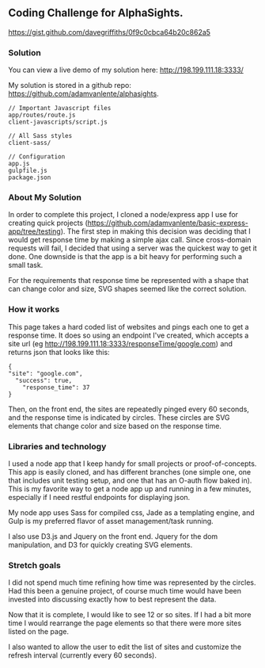 ## Coding Challenge for AlphaSights.
https://gist.github.com/davegriffiths/0f9c0cbca64b20c862a5

### Solution
You can view a live demo of my solution here: http://198.199.111.18:3333/

My solution is stored in a github repo: https://github.com/adamvanlente/alphasights.

	// Important Javascript files
	app/routes/route.js
	client-javascripts/script.js

	// All Sass styles
	client-sass/

	// Configuration
	app.js
	gulpfile.js
	package.json


### About My Solution

In order to complete this project, I cloned a node/express app I use for creating quick projects (https://github.com/adamvanlente/basic-express-app/tree/testing).  The first step in making this decision was deciding that I would get response time by making a simple ajax call.  Since cross-domain requests will fail, I decided that using a server was the quickest way to get it done.  One downside is that the app is a bit heavy for performing such a small task.

For the requirements that response time be represented with a shape that can change color and size, SVG shapes seemed like the correct solution.


### How it works

This page takes a hard coded list of websites and pings each one to get a response time.  It does so using an endpoint I've created, which accepts a site url (eg http://198.199.111.18:3333/responseTime/google.com) and returns json that looks like this:

	{
    "site": "google.com",
	  "success": true,
		"response_time": 37
	}
Then, on the front end, the sites are repeatedly pinged every 60 seconds, and the response time is indicated by circles.  These circles are SVG elements that change color and size based on the response time.

### Libraries and technology
I used a node app that I keep handy for small projects or proof-of-concepts.  This app is easily cloned, and has different branches (one simple one, one that includes unit testing setup, and one that has an O-auth flow baked in).  This is my favorite way to get a node app up and running  in a few minutes, especially if I need restful endpoints for displaying json.

My node app uses Sass for compiled css, Jade as a templating engine, and Gulp is my preferred flavor of asset management/task running.

I also use D3.js and Jquery on the front end.  Jquery for the dom manipulation, and D3 for quickly creating SVG elements.

### Stretch goals

I did not spend much time refining how time was represented by the circles.  Had this been a genuine project, of course much time would have been invested into discussing exactly how to best represent the data.

Now that it is complete, I would like to see 12 or so sites.  If I had a bit more time I would rearrange the page elements so that there were more sites listed on the page.

I also wanted to allow the user to edit the list of sites and customize the refresh interval (currently every 60 seconds).
